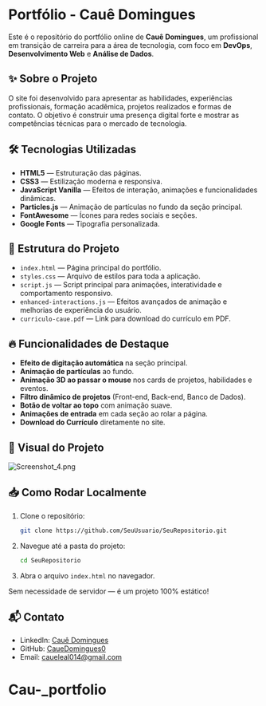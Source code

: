 
# Portfólio - Cauê Domingues

Este é o repositório do portfólio online de **Cauê Domingues**, um profissional em transição de carreira para a área de tecnologia, com foco em **DevOps**, **Desenvolvimento Web** e **Análise de Dados**.

## ✨ Sobre o Projeto

O site foi desenvolvido para apresentar as habilidades, experiências profissionais, formação acadêmica, projetos realizados e formas de contato. O objetivo é construir uma presença digital forte e mostrar as competências técnicas para o mercado de tecnologia.

## 🛠 Tecnologias Utilizadas

- **HTML5** — Estruturação das páginas.
- **CSS3** — Estilização moderna e responsiva.
- **JavaScript Vanilla** — Efeitos de interação, animações e funcionalidades dinâmicas.
- **Particles.js** — Animação de partículas no fundo da seção principal.
- **FontAwesome** — Ícones para redes sociais e seções.
- **Google Fonts** — Tipografia personalizada.

## 📄 Estrutura do Projeto

- `index.html` — Página principal do portfólio.
- `styles.css` — Arquivo de estilos para toda a aplicação.
- `script.js` — Script principal para animações, interatividade e comportamento responsivo.
- `enhanced-interactions.js` — Efeitos avançados de animação e melhorias de experiência do usuário.
- `curriculo-caue.pdf` — Link para download do currículo em PDF.

## 🔥 Funcionalidades de Destaque

- **Efeito de digitação automática** na seção principal.
- **Animação de partículas** ao fundo.
- **Animação 3D ao passar o mouse** nos cards de projetos, habilidades e eventos.
- **Filtro dinâmico de projetos** (Front-end, Back-end, Banco de Dados).
- **Botão de voltar ao topo** com animação suave.
- **Animações de entrada** em cada seção ao rolar a página.
- **Download do Currículo** diretamente no site.

## 📸 Visual do Projeto

![Screenshot_4.png](CauêDomingues_portfolio/img/Screenshot_4.png)
## 📥 Como Rodar Localmente

1. Clone o repositório:
   ```bash
   git clone https://github.com/SeuUsuario/SeuRepositorio.git
   ```

2. Navegue até a pasta do projeto:
   ```bash
   cd SeuRepositorio
   ```

3. Abra o arquivo `index.html` no navegador.

Sem necessidade de servidor — é um projeto 100% estático!

## 📬 Contato

- LinkedIn: [Cauê Domingues](https://www.linkedin.com/in/cau%C3%AA-domingues-277974327/)
- GitHub: [CaueDomingues0](https://github.com/CaueDomingues0)
- Email: caueleal014@gmail.com
# Cau-_portfolio
